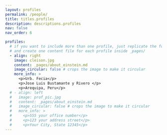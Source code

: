 ```yaml
---
layout: profiles
permalink: /people/
title: titles.profiles
description: descriptions.profiles
nav: false
nav_order: 6

profiles:
  # if you want to include more than one profile, just replicate the following block
  # and create one content file for each profile inside _pages/
  - align: right
    image: cleison.jpg
    content: _pages/about_einstein.md
    image_circular: false # crops the image to make it circular
    more_info: >
      <p>Urb. Fecia</p>
      <p>Jose Luis Bustamante y Rivero </p>
      <p>Arequipa, Peru</p>
  # - align: left
  #   image: prof_pic.jpg
  #   content: _pages/about_einstein.md
  #   image_circular: false # crops the image to make it circular
  #   more_info: >
  #     <p>555 your office number</p>
  #     <p>123 your address street</p>
  #     <p>Your City, State 12345</p>
---
```

